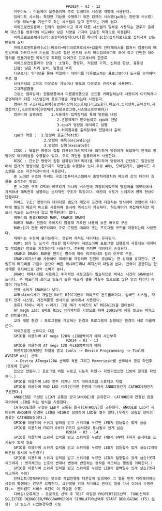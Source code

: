                                 ##2024 - 03 - 12
        아두이노 : 미들웨어 플랫폼이며 주로 임베디드 시스템 개발에 사용된다.
        임베디드 시스템: 특정한 기능을 수행하기 위한 컴퓨터 시스템(pc와는 정반대 시스템)
        보통 리눅스를 기반으로 하는 시스템이 많고 윈도우는 거의 없다.
        마이크로컨트롤러: 칩위의 컴퓨터라고 하며 다른 시스템의 일부로 사용되는 경우가 흔하며 데스크톱 컴퓨터와 비교하여 낮은 사양을 가지며 단순한 목적으로 이용된다.
        마이크로프로세서(uP):중앙처리장치(CPU)를 하나의 IC칩(집적회로)으로 집적시켜 만든 반도체 소자
        마이크로컨트롤러(uC):메모리+마이크로프로세서+입툴력 인터페이스를 합쳐서 컴퓨터의 메인보드와 하드디스크 기능을 하나로 합친 반도체 소자 마이컴이라고도 하며 작고 간단한 제어장치를 만들기위한 목적으로 특화된 마이크로 프로세서의 한종류 
        마이크로컨트롤러의 장점 : 소형화, 경량화, 저렴한 가격, 신뢰성 향상, 융통성
        단점: 낮은 처리 능력, 범용성 부족
        다운로더: 인터넷을 통해 파일이나 데이터를 다운로드하는 프로그램이나 도구를 의미하며 주로 웹
        브라우저의 고유의 다운로드 기능이나 별도의 다운로드 관리자를 사용한다.
        교차개발환경 
        크로스 컴파일러: 한플랫폼에서 다른플랫폼으로 코드를 커파일하는데 사용되며 아키텍처나 운영체제가 다른 시스템간에 프로그램을 개발하는데 사용된다.
        컴퓨터의 구조(하드웨어{중앙처리장치(cpu[mp]라고도한다,메모리,입력장치,출력장치,저장장치)},소프트웨어{운영체제,응용프로그램,시스템소프트웨어})
        컴퓨터의 실행과정    1.사용자가 입력장치를 통해 명령을 내림
                            2.운영체제가 받아들이고 cpu에 전달
                            3.cpu가 명령을 해석하고 실행
                            4.처리결과를 출력장치에 전달해서 출력
        cpu의 역할 :  1.명령어 호출(fetch)
                      2.명령어 해독(decording)
                      3.명령어 실행(execute한)
        CISC : 복잡한 명령어 집합 컴퓨팅(아키텍처)을 의미하며 명령어가 복잡하며 한개의 명령어로 여러작업을 수행할수 있다. 주로 개인용 컴퓨터에서 사용한다.
        RISC : 간소한 명령어 집합 컴퓨팅(아키텍처)을 의미하며 명령어가 간단하고 일관성있어서 한개의 명령어로 한가지의 작업만을 수행할수 있다.주로 ARM, 모바일기기, 임베디드 시스템을 쓰는 저전력장비에서 사용한다.
        폰 노이만 구조와 하버드 구조(컴퓨터시스템에서 중앙처리장치와 메모리 간의 데이터 흐름을 조직하는 방법)
        폰 노이만 구조:CPU와 메모리가 하나의 버스안에 저장되어있으며 명령어를 메모리에서 가져와서 해독한후 실행하는 순차적인 구조가 특징이다. 메모리 속도가 느려지며 병목 현상이 단점이다.
        하버드 구조: 명령어와 데이터를 별도의 메모리 공간에 저장하는 방식이며 명령어와 데이터에 별도의 메모리 버스를 사용하여 동시에 엑세스가 가능하다. 하드웨어가 복잡해지지만 메모리 속도는 느려지지 않고 병목현상이 없다.
        메모리의 종류(ROM과 RAM, SRAM과 DRAM)
        ROM과 RAM: 전원이 주어지지 않을때 기록된 내용의 보존 여부로 구분
        ROM:읽기 전용 메모리이며 주로 고정된 데이터 또는 프로그램 코드를 저장하는데 사용한다.
        데이터는 수정이 불가능하다. 전원이 꺼져도 데이터는 유지된다.
        ROM: 읽기 및 쓰기가 가능한 임시데이터 저장소이며 프로그램 실행중에 사용되는 데이터 및 작업중인 정보를 저장하는데 사용한다. 전원이 꺼지면 데이터가 손실된다.
        SRAM과 DRAM: RAM을 만드는 방식에 따라 리프레시의 필요 여부로 구분.
        SRAM:레지스터를 사용하여 데이터를 저장하며 전원이 공급되는 한 상태를 유지한다. 큰밀도의 메모리를 가질수 없으며 빠른 캐시메모리나 레지스터 파일에 쓴다. 전력이 공급되는 한 상태를 유지하므로 전력 소비가 높다.
        DRAM: 캐패시터를 사용하고 주기적인 새로고침이 필요하므로 엑세스 시간이 SRAM보다 느리다. 주 메모리에 쓰이고 밀도가 높은 메모리 셀을 가질수 있으므로 많은 양의 데이터 저장이 가능하다.
        전력 소비가 SRAM보다 낮다.
        AVR:Atmel사가 개발한 8비트 RISC기반의 마이크로 컨트롤러이다. 임베드 시스템, 자종차 전자 시스템, 가전제품등 센서기술 분야에서 사용된다.
        종류( 타이니 메가 x-메가) 그중 메가 사이즈의 AT MEGA128을 알아본다.
        AT mega 128: 8비트 RISC 아키텍처를 기반으로 하여 2001년에 처음 발표된 마이크로 컨트롤러다.
        교차 개발 환경 : 프로그램을 개발하는 환경과 프로그램이 실행되는 환경이 서로 다를때 쓴다.
        마이크로칩 스튜디오 다운
        GPIO를 이용하여 AT mega 128속 LED깜빡이기 예제 시간부족
                                #2024 - 03 - 13
        GPIO를 이용하여 AT mega 128 속LED깜빡이기 예제
        확인작업(어제했던 파일을 열고 tools -> Device Programming -> Tool에 AVRISP mk|| 선택
        -> Device ATmega128A 선택후 적용 그리고 Memories바를 선택해서 경로 확인후(경로에 한글이
        있으면 안된다.) 프로그램 버튼 누르고 되는지 확인-> 확인되었으면 128에 결과를 확인한다.)
        GPIO를 이용하여 LED 전부 키거나 끄기 마이크로칩 스튜디오 작업
        GPIO를 이용하여 FND LED 키기(인가된 전원에 따라서 ANODE형인지 CATHODE형인지 구분한다.)
        ANODE형은 구성된 LED가 공통된 양극(ANODE)를 공유한다. CATHODE에 연결된 핀을 제어하여 LED를 켜는 방식을 사용한다.
        CATHODE형은 구성된 LED가 공통된 음극(CATHODE)를 공유한다. ANODE로 LED가 제어되며 ANODE에 연결된 LED를 HIGH로 설정하여 LED를 켤수 있다.(우리가 실슴할 장비의 종류는 CATHODE형이다.)
        GPIO를 이용하여 스위치 입력을 받고 스위치를 누르면 LED가 점등할수 있게 실습
        GPIO를 이용하여 FND가 0부터 F까지 순서대로 표시될수 있게 실습
                                #2024 - 03 - 14
        GPIO를 이용하여 스위치 입력을 받고 스위치를 누르면 FND가 0부터 F까지 순서대로 표시될수 있게 실습
        GPIO를 이용하여 스위치 입력을 받고 스위치를 누르면 LED가 점등할수 있게 실습(2개의 버튼을 동시에 누른경우)
        GPIO를 이용하여 스위치 입력을 받고 스위치를 누르면 LED가 점등할수 있게 실습(엣지체크까지 : 엣지체크는 신호의 변화나 변동에 반응하는 동작을 체크하는 행동을 의미한다.)
        GPIO를 이용하여 스위치 입력을 받고 스위치를 누르면 LED가 깜빡일수 있게 실습(엣지체크까지 수행)
        인터럽트(방해하다라는 뜻으로 작업진행중 다른일이 발생하여 그 일을 먼저 처리해야하는 상항이 발생하는 경우른 의미한다. 급한일을 먼저 처리하고 원래의 일을 다시 이어서 수행한다.<- 인터럽트 서비스 루틴이 이 작업을 수행)
        디버깅(오류체크 - 프로젝트 선택 후 TEST 파일명 PROPERTIES선택_ TOOL선택후 SELECTED DEBUGGER/PROGRAMMER에서 SIMULATOR선택후 START DEBUGGING (F5) 실행)  단 빌드가 되있는경우만 가능    